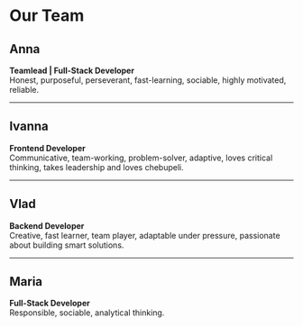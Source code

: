 # **Our Team**

## **Anna**
**Teamlead | Full-Stack Developer**  
Honest, purposeful, perseverant, fast-learning, sociable, highly motivated, reliable.

---

## **Ivanna**
**Frontend Developer**  
Communicative, team-working, problem-solver, adaptive, loves critical thinking, takes leadership and loves chebupeli.

---

## **Vlad**
**Backend Developer**  
Creative, fast learner, team player, adaptable under pressure, passionate about building smart solutions.

---

## **Maria**
**Full-Stack Developer**  
Responsible, sociable, analytical thinking.

